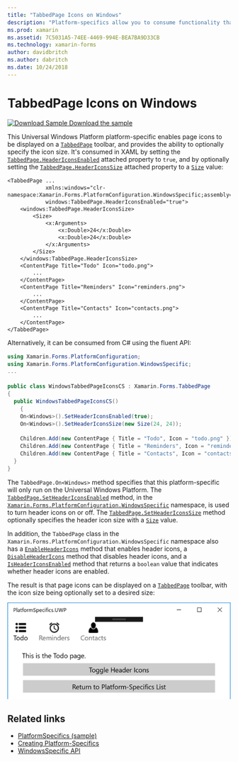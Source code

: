 ```yaml
---
title: "TabbedPage Icons on Windows"
description: "Platform-specifics allow you to consume functionality that's only available on a specific platform, without implementing custom renderers or effects. This article explains how to consume the Windows platform-specific that enables page icons to be displayed on a TabbedPage toolbar."
ms.prod: xamarin
ms.assetid: 7C5031A5-74EE-4469-994E-BEA7BA9D33CB
ms.technology: xamarin-forms
author: davidbritch
ms.author: dabritch
ms.date: 10/24/2018
---
```


# TabbedPage Icons on Windows

[![Download Sample](~/media/shared/download.png) Download the sample](https://developer.xamarin.com/samples/xamarin-forms/UserInterface/PlatformSpecifics/)

This Universal Windows Platform platform-specific enables page icons to be displayed on a [`TabbedPage`](xref:Xamarin.Forms.TabbedPage) toolbar, and provides the ability to optionally specify the icon size. It's consumed in XAML by setting the [`TabbedPage.HeaderIconsEnabled`](xref:Xamarin.Forms.PlatformConfiguration.WindowsSpecific.TabbedPage.HeaderIconsEnabledProperty) attached property to `true`, and by optionally setting the [`TabbedPage.HeaderIconsSize`](xref:Xamarin.Forms.PlatformConfiguration.WindowsSpecific.TabbedPage.HeaderIconsSizeProperty) attached property to a [`Size`](xref:Xamarin.Forms.Size) value:

```xaml
<TabbedPage ...
            xmlns:windows="clr-namespace:Xamarin.Forms.PlatformConfiguration.WindowsSpecific;assembly=Xamarin.Forms.Core"
            windows:TabbedPage.HeaderIconsEnabled="true">
    <windows:TabbedPage.HeaderIconsSize>
        <Size>
            <x:Arguments>
                <x:Double>24</x:Double>
                <x:Double>24</x:Double>
            </x:Arguments>
        </Size>
    </windows:TabbedPage.HeaderIconsSize>
    <ContentPage Title="Todo" Icon="todo.png">
        ...
    </ContentPage>
    <ContentPage Title="Reminders" Icon="reminders.png">
        ...
    </ContentPage>
    <ContentPage Title="Contacts" Icon="contacts.png">
        ...
    </ContentPage>
</TabbedPage>
```

Alternatively, it can be consumed from C# using the fluent API:

```csharp
using Xamarin.Forms.PlatformConfiguration;
using Xamarin.Forms.PlatformConfiguration.WindowsSpecific;
...

public class WindowsTabbedPageIconsCS : Xamarin.Forms.TabbedPage
{
  public WindowsTabbedPageIconsCS()
	{
    On<Windows>().SetHeaderIconsEnabled(true);
    On<Windows>().SetHeaderIconsSize(new Size(24, 24));

    Children.Add(new ContentPage { Title = "Todo", Icon = "todo.png" });
    Children.Add(new ContentPage { Title = "Reminders", Icon = "reminders.png" });
    Children.Add(new ContentPage { Title = "Contacts", Icon = "contacts.png" });
  }
}
```

The `TabbedPage.On<Windows>` method specifies that this platform-specific will only run on the Universal Windows Platform. The [`TabbedPage.SetHeaderIconsEnabled`](xref:Xamarin.Forms.PlatformConfiguration.WindowsSpecific.TabbedPage.SetHeaderIconsEnabled(Xamarin.Forms.IPlatformElementConfiguration{Xamarin.Forms.PlatformConfiguration.Windows,Xamarin.Forms.TabbedPage},System.Boolean)) method, in the [`Xamarin.Forms.PlatformConfiguration.WindowsSpecific`](xref:Xamarin.Forms.PlatformConfiguration.WindowsSpecific) namespace, is used to turn header icons on or off. The [`TabbedPage.SetHeaderIconsSize`](xref:Xamarin.Forms.PlatformConfiguration.WindowsSpecific.TabbedPage.SetHeaderIconsSize(Xamarin.Forms.IPlatformElementConfiguration{Xamarin.Forms.PlatformConfiguration.Windows,Xamarin.Forms.TabbedPage},Xamarin.Forms.Size)) method optionally specifies the header icon size with a [`Size`](xref:Xamarin.Forms.Size) value.

In addition, the `TabbedPage` class in the `Xamarin.Forms.PlatformConfiguration.WindowsSpecific` namespace also has a [`EnableHeaderIcons`](xref:Xamarin.Forms.PlatformConfiguration.WindowsSpecific.TabbedPage.EnableHeaderIcons*) method that enables header icons, a [`DisableHeaderIcons`](xref:Xamarin.Forms.PlatformConfiguration.WindowsSpecific.TabbedPage.DisableHeaderIcons*) method that disables header icons, and a [`IsHeaderIconsEnabled`](xref:Xamarin.Forms.PlatformConfiguration.WindowsSpecific.TabbedPage.IsHeaderIconsEnabled*) method that returns a `boolean` value that indicates whether header icons are enabled.

The result is that page icons can be displayed on a [`TabbedPage`](xref:Xamarin.Forms.TabbedPage) toolbar, with the icon size being optionally set to a desired size:

![TabbedPage icons enabled platform-specific](tabbedpage-icons-images/tabbedpage-icons.png "TabbedPage icons enabled platform-specific")

## Related links

- [PlatformSpecifics (sample)](https://developer.xamarin.com/samples/xamarin-forms/UserInterface/PlatformSpecifics/)
- [Creating Platform-Specifics](~/xamarin-forms/platform/platform-specifics/index.md#creating-platform-specifics)
- [WindowsSpecific API](xref:Xamarin.Forms.PlatformConfiguration.WindowsSpecific)
